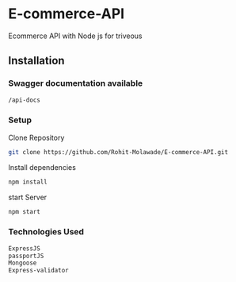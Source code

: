# E-commerce-API
Ecommerce API with Node js for triveous

## Installation

### Swagger documentation available

```sh
/api-docs
```

### Setup
Clone Repository

```sh 
git clone https://github.com/Rohit-Molawade/E-commerce-API.git
```

Install dependencies

```sh
npm install
```

start Server

```sh
npm start
```
### Technologies Used

```sh
ExpressJS
passportJS
Mongoose
Express-validator
```
